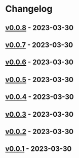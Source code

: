 # Changelog

## [v0.0.8](https://github.com/orangekame3/darkmode/compare/v0.0.7...v0.0.8) - 2023-03-30

## [v0.0.7](https://github.com/orangekame3/darkmode/compare/v0.0.6...v0.0.7) - 2023-03-30

## [v0.0.6](https://github.com/orangekame3/darkmode/compare/v0.0.5...v0.0.6) - 2023-03-30

## [v0.0.5](https://github.com/orangekame3/darkmode/compare/v0.0.4...v0.0.5) - 2023-03-30

## [v0.0.4](https://github.com/orangekame3/darkmode/compare/v0.0.3...v0.0.4) - 2023-03-30

## [v0.0.3](https://github.com/orangekame3/darkmode/compare/v0.0.2...v0.0.3) - 2023-03-30

## [v0.0.2](https://github.com/orangekame3/darkmode/compare/v0.0.1...v0.0.2) - 2023-03-30

## [v0.0.1](https://github.com/orangekame3/darkmode/commits/v0.0.1) - 2023-03-30
